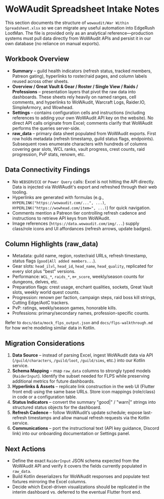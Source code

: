# WoWAudit Spreadsheet Intake Notes

This section documents the structure of `wowaudit/War Within Spreadsheet.xlsx` so we can migrate any useful automation into EdgeRush LootMan. The file is provided only as an analytical reference—production systems must pull data directly from WoWAudit APIs and persist it in our own database (no reliance on manual exports).

## Workbook Overview
- **Summary** – guild health indicators (refresh status, tracked members, Patreon gating), hyperlinks to roster/raid pages, and column labels reused across other sheets.
- **Overview / Great Vault & Gear / Roster / Single View / Raids / Professions** – presentation layers that pivot the raw data into dashboards. These sheets rely heavily on named ranges, cell comments, and hyperlinks to WoWAudit, Warcraft Logs, Raider.IO, SimpleArmory, and Wowhead.
- **Settings** – contains configuration cells and instructions (including references to adding your own WoWAudit API key on the website). No direct API calls originate from Excel; comments clarify that WoWAudit performs the queries server-side.
- **raw_data** – primary data sheet populated from WoWAudit exports. First row holds metadata (refresh timestamp, guild status flags, endpoints). Subsequent rows enumerate characters with hundreds of columns covering gear slots, WCL ranks, vault progress, crest counts, raid progression, PvP stats, renown, etc.

## Data Connectivity Findings
- No `WEBSERVICE` or `Power Query` calls: Excel is not hitting the API directly. Data is injected via WoWAudit's export and refreshed through their web tooling.
- Hyperlinks are generated with formulas (e.g., `HYPERLINK("https://wowaudit.com/...", ...)`, `HYPERLINK("https://wowhead.com/item=", ...)`) for quick navigation.
- Comments mention a Patreon tier controlling refresh cadence and instructions to retrieve API keys from WoWAudit.
- Image references (`https://data.wowaudit.com/img/...`) supply class/role icons and UI affordances (refresh arrows, update badges).

## Column Highlights (raw_data)
- Metadata: guild name, region, roster/raid URLs, refresh timestamp, status flags (`good|All added members...`).
- Gear slots: `head_ilvl`, `head_id`, `head_name`, `head_quality`, replicated for every slot plus "best" versions.
- Performance: `WCL_*`, `raids_*`, `m+_score`, weekly/season counts for dungeons, delves, etc.
- Preparation flags: crest usage, enchant qualities, sockets, Great Vault slots, weekly world quest counts.
- Progression: renown per faction, campaign steps, raid boss kill strings, Cutting Edge/AotC trackers.
- PvP: ratings, weekly/season games, honorable kills.
- Professions: primary/secondary names, profession-specific counts.

Refer to `docs/data/mock_flps_output.json` and `docs/flps-walkthrough.md` for how we’re modeling similar data in Kotlin.

## Migration Considerations
1. **Data Source** – instead of parsing Excel, ingest WoWAudit data via API (`/guild/characters`, `/guild/loot`, `/guild/sims`, etc.) into our Kotlin service.
2. **Schema Mapping** – map `raw_data` columns to strongly typed models (`RaiderInput`). Identify the subset needed for FLPS while preserving additional metrics for future dashboards.
3. **Hyperlinks & Assets** – replicate link construction in the web UI (Flutter front end) using the same base URLs. Store icon mappings (role/class) in code or a configuration table.
4. **Status Indicators** – convert the summary "good|" / "warn|" strings into structured status objects for the dashboard.
5. **Refresh Cadence** – follow WoWAudit’s update schedule; expose last-refresh timestamps and allow manual refresh requests via the Kotlin service.
6. **Communications** – port the instructional text (API key guidance, Discord link) into our onboarding documentation or Settings panel.

## Next Actions
- Define the exact `RaiderInput` JSON schema expected from the WoWAudit API and verify it covers the fields currently populated in `raw_data`.
- Build Kotlin deserializers for WoWAudit responses and populate test fixtures mirroring the Excel columns.
- Decide which Excel-driven visualizations should be replicated in the interim dashboard vs. deferred to the eventual Flutter front end.
